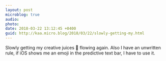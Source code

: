 ```yaml
---
layout: post
microblog: true
audio: 
photo: 
date: 2018-03-22 13:12:45 +0400
guid: http://kaa.micro.blog/2018/03/22/slowly-getting-my.html
---
```

Slowly getting my creative juices 🥤 flowing again. Also I have an unwritten rule, if iOS shows me an emoji in the predictive text bar, I have to use it.
